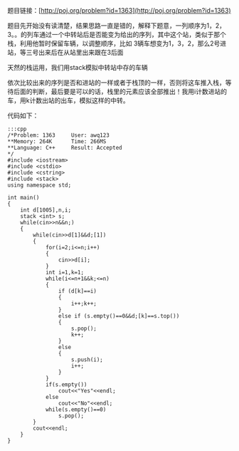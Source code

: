 <!--
.. title: POJ 1363 Rails C++版
.. slug: poj-1363
.. date: 2013-04-07T08:38:37+08:00
.. tags:
.. link:
.. description:
.. type: text
-->

题目链接：[http://poj.org/problem?id=1363](http://poj.org/problem?id=1363)


题目先开始没有读清楚，结果思路一直是错的，解释下题意，一列顺序为1，2，3。。的列车通过一个中转站后是否能变为给出的序列，其中这个站，类似于那个栈，利用他暂时保留车辆，以调整顺序，比如
3辆车想变为1，3，2，那么2号进站，等三号出来后在从站里出来跟在3后面

天然的栈运用，我们用stack模拟中转站中存的车辆

依次比较出来的序列是否和进站的一样或者于栈顶的一样，否则将这车推入栈，等待后面的判断，最后要是可以的话，栈里的元素应该全部推出！我用i计数进站的车，用k计数出站的出车，模拟这样的中转。

代码如下：

	:::cpp
	/*Problem: 1363		User: awq123
	**Memory: 264K		Time: 266MS
	**Language: C++		Result: Accepted
	*/
	#include <iostream>
	#include <cstdio>
	#include <cstring>
	#include <stack>
	using namespace std;

	int main()
	{
		int d[1005],n,i;
		stack <int> s;
		while(cin>>n&&n;)
		{
			while(cin>>d[1]&&d;[1])
			{
				for(i=2;i<=n;i++)
				{
					cin>>d[i];
				}
				int i=1,k=1;
				while(i<=n+1&&k;<=n)
				{
					if (d[k]==i)
					{
						i++;k++;
					}
					else if (s.empty()==0&&d;[k]==s.top())
					{
						s.pop();
						k++;
					}
					else
					{
						s.push(i);
						i++;
					}
				}
				if(s.empty())
					cout<<"Yes"<<endl;
				else
					cout<<"No"<<endl;
				while(s.empty()==0)
					s.pop();
			}
			cout<<endl;
		}
	}